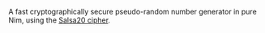 A fast cryptographically secure pseudo-random number generator in pure Nim,
using the [Salsa20 cipher](https://cr.yp.to/snuffle.html).
